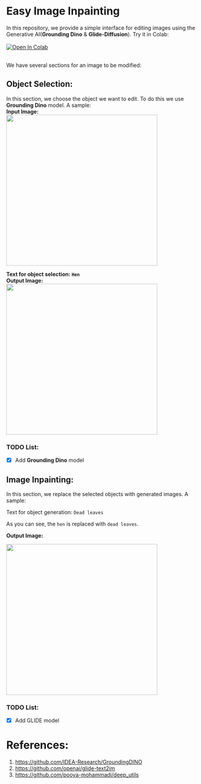 # Easy Image Inpainting

In this repository, we provide a simple interface for editing images using the Generative AI(**Grounding Dino** & **Glide-Diffusion**). Try it in Colab:</br></br>
[![Open In Colab](https://colab.research.google.com/assets/colab-badge.svg)](https://colab.research.google.com/github/pooya-mohammadi/easy_image_editing/blob/main/easy_image_editing_grounding_dino_glide.ipynb)

</br>
We have several sections for an image to be modified:
</br>

## Object Selection:

In this section, we choose the object we want to edit. To do this we use **Grounding Dino** model. A sample:</br>
**Input Image:</br>**
<img src="https://github.com/pooya-mohammadi/deep_utils/releases/download/1.0.2/golsa_in_garden.jpg" width="400">

**Text for object selection: `Hen`</br>**
**Output Image:</br>**
<img src="https://github.com/pooya-mohammadi/deep_utils/releases/download/1.0.2/golsa_in_garden_dino.png" width="400">

### TODO List:

- [x] Add **Grounding Dino** model 

## Image Inpainting:

In this section, we replace the selected objects with generated images. A sample:</br>

Text for object generation: `Dead leaves`</br>

As you can see, the `hen` is replaced with `dead leaves`.</br>

**Output Image:**</br>

<img src="https://github.com/pooya-mohammadi/deep_utils/releases/download/1.0.2/glide_output.jpg" width="400">

### TODO List:

- [x] Add GLIDE model

# References:

1. https://github.com/IDEA-Research/GroundingDINO
2. https://github.com/openai/glide-text2im
3. https://github.com/pooya-mohammadi/deep_utils
